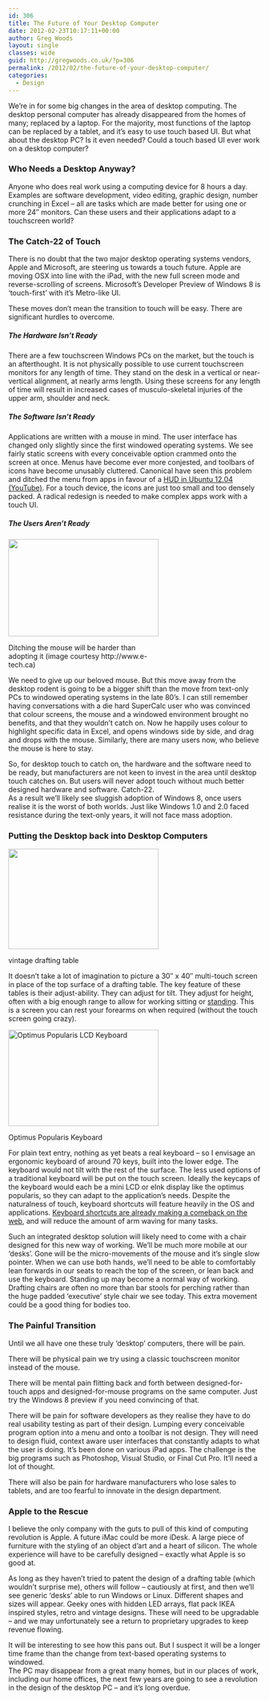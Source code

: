 ```yaml
---
id: 306
title: The Future of Your Desktop Computer
date: 2012-02-23T10:17:11+00:00
author: Greg Woods
layout: single
classes: wide
guid: http://gregwoods.co.uk/?p=306
permalink: /2012/02/the-future-of-your-desktop-computer/
categories:
  - Design
---
```

We&#8217;re in for some big changes in the area of desktop computing. The desktop personal computer has already disappeared from the homes of many; replaced by a laptop. For the majority, most functions of the laptop can be replaced by a tablet, and it&#8217;s easy to use touch based UI. But what about the desktop PC? Is it even needed? Could a touch based UI ever work on a desktop computer?

### Who Needs a Desktop Anyway?

Anyone who does real work using a computing device for 8 hours a day. Examples are software development, video editing, graphic design, number crunching in Excel &#8211; all are tasks which are made better for using one or more 24&#8243; monitors. Can these users and their applications adapt to a touchscreen world?

### The Catch-22 of Touch

There is no doubt that the two major desktop operating systems vendors, Apple and Microsoft, are steering us towards a touch future. Apple are moving OSX into line with the iPad, with the new full screen mode and reverse-scrolling of screens. Microsoft&#8217;s Developer Preview of Windows 8 is &#8216;touch-first&#8217; with it&#8217;s Metro-like UI.

These moves don&#8217;t mean the transition to touch will be easy. There are significant hurdles to overcome.

##### The Hardware Isn&#8217;t Ready

There are a few touchscreen Windows PCs on the market, but the touch is an afterthought. It is not physically possible to use current touchscreen monitors for any length of time. They stand on the desk in a vertical or near-vertical alignment, at nearly arms length. Using these screens for any length of time will result in increased cases of musculo-skeletal injuries of the upper arm, shoulder and neck.

##### The Software Isn&#8217;t Ready

Applications are written with a mouse in mind. The user interface has changed only slightly since the first windowed operating systems. We see fairly static screens with every conceivable option crammed onto the screen at once. Menus have become ever more conjested, and toolbars of icons have become unusably cluttered. Canonical have seen this problem and ditched the menu from apps in favour of a <a title="HUD in Ubuntu 12.04" href="http://http://www.youtube.com/watch?v=w_WW-DHqR3c" target="_blank">HUD in Ubuntu 12.04 (YouTube)</a>. For a touch device, the icons are just too small and too densely packed. A radical redesign is needed to make complex apps work with a touch UI.

##### The Users Aren&#8217;t Ready

<div id="attachment_339" style="width: 310px" class="wp-caption alignright">
  <img class="size-medium wp-image-339" title="SuperCalc" src="http://gregwoods.co.uk/wp-content/uploads/2012/02/SuperCalc-300x194.gif" alt="" width="300" height="194" />
  
  <p class="wp-caption-text">
    Ditching the mouse will be harder than adopting it (image courtesy http://www.e-tech.ca)
  </p>
</div>

We need to give up our beloved mouse. But this move away from the desktop rodent is going to be a bigger shift than the move from text-only PCs to windowed operating systems in the late 80&#8217;s. I can still remember having conversations with a die hard SuperCalc user who was convinced that colour screens, the mouse and a windowed environment brought no benefits, and that they wouldn&#8217;t catch on. Now he happily uses colour to highlight specific data in Excel, and opens windows side by side, and drag and drops with the mouse. Similarly, there are many users now, who believe the mouse is here to stay.

So, for desktop touch to catch on, the hardware and the software need to be ready, but manufacturers are not keen to invest in the area until desktop touch catches on. But users will never adopt touch without much better designed hardware and software. Catch-22.  
As a result we&#8217;ll likely see sluggish adoption of Windows 8, once users realise it is the worst of both worlds. Just like Windows 1.0 and 2.0 faced resistance during the text-only years, it will not face mass adoption.

### Putting the Desktop back into Desktop Computers

<div id="attachment_315" style="width: 310px" class="wp-caption alignright">
  <a href="http://www.modern50.com/furniture/isis-industrial-cast-iron-drafting-table/"><img class="size-medium wp-image-315" title="vintage drafting table" src="http://gregwoods.co.uk/wp-content/uploads/2012/02/3131_industrial-isis-drafting-table-cast-iron4-300x200.jpg" alt="" width="300" height="200" /></a>
  
  <p class="wp-caption-text">
    vintage drafting table
  </p>
</div>

It doesn&#8217;t take a lot of imagination to picture a 30&#8243; x 40&#8243; multi-touch screen in place of the top surface of a drafting table. The key feature of these tables is their adjust-ability. They can adjust for tilt. They adjust for height, often with a big enough range to allow for working sitting or <a title="Lifehacker - Why and How I Changed to a Standing Desk" href="http://lifehacker.com/5735528/why-and-how-i-switched-to-a-standing-desk" target="_blank">standing</a>. This is a screen you can rest your forearms on when required (without the touch screen going crazy).

<div id="attachment_316" style="width: 310px" class="wp-caption alignright">
  <a href="http://www.artlebedev.com/everything/optimus/popularis/" target="_blank"><img class="alignright size-medium wp-image-316" title="Optimus Popularis LCD Keyboard" src="http://gregwoods.co.uk/wp-content/uploads/2012/02/optimus-popularis-dot-300x192.jpg" alt="Optimus Popularis LCD Keyboard" width="300" height="192" /></a>
  
  <p class="wp-caption-text">
    Optimus Popularis Keyboard
  </p>
</div>

For plain text entry, nothing as yet beats a real keyboard &#8211; so I envisage an ergonomic keyboard of around 70 keys, built into the lower edge. The keyboard would not tilt with the rest of the surface. The less used options of a traditional keyboard will be put on the touch screen. Ideally the keycaps of the keyboard would each be a mini LCD or eInk display like the optimus popularis, so they can adapt to the application&#8217;s needs. Despite the naturalness of touch, keyboard shortcuts will feature heavily in the OS and applications. <a href="http://www.hanselman.com/blog/TheWebIsTheNewTerminalAreYouUsingTheWebsKeyboardShortcutsAndHotkeys.aspx" target="_blank">Keyboard shortcuts are already making a comeback on the web</a>, and will reduce the amount of arm waving for many tasks.

Such an integrated desktop solution will likely need to come with a chair designed for this new way of working. We&#8217;ll be much more mobile at our &#8216;desks&#8217;. Gone will be the micro-movements of the mouse and it&#8217;s single slow pointer. When we can use both hands, we&#8217;ll need to be able to comfortably lean forwards in our seats to reach the top of the screen, or lean back and use the keyboard. Standing up may become a normal way of working. Drafting chairs are often no more than bar stools for perching rather than the huge padded &#8216;executive&#8217; style chair we see today. This extra movement could be a good thing for bodies too.

### The Painful Transition

Until we all have one these truly &#8216;desktop&#8217; computers, there will be pain.

There will be physical pain we try using a classic touchscreen monitor instead of the mouse.

There will be mental pain flitting back and forth between designed-for-touch apps and designed-for-mouse programs on the same computer. Just try the Windows 8 preview if you need convincing of that.

There will be pain for software developers as they realise they have to do real usability testing as part of their design. Lumping every conceivable program option into a menu and onto a toolbar is not design. They will need to design fluid, context aware user interfaces that constantly adapts to what the user is doing. It&#8217;s been done on various iPad apps. The challenge is the big programs such as Photoshop, Visual Studio, or Final Cut Pro. It&#8217;ll need a lot of thought.

There will also be pain for hardware manufacturers who lose sales to tablets, and are too fearful to innovate in the design department.

### Apple to the Rescue

I believe the only company with the guts to pull of this kind of computing revolution is Apple. A future iMac could be more iDesk. A large piece of furniture with the styling of an object d&#8217;art and a heart of silicon. The whole experience will have to be carefully designed &#8211; exactly what Apple is so good at.

As long as they haven&#8217;t tried to patent the design of a drafting table (which wouldn&#8217;t surprise me), others will follow &#8211; cautiously at first, and then we&#8217;ll see generic &#8216;desks&#8217; able to run Windows or Linux. Different shapes and sizes will appear. Geeky ones with hidden LED arrays, flat pack IKEA inspired styles, retro and vintage designs. These will need to be upgradable &#8211; and we may unfortunately see a return to proprietary upgrades to keep revenue flowing.

It will be interesting to see how this pans out. But I suspect it will be a longer time frame than the change from text-based operating systems to windowed.  
The PC may disappear from a great many homes, but in our places of work, including our home offices, the next few years are going to see a revolution in the design of the desktop PC &#8211; and it&#8217;s long overdue.